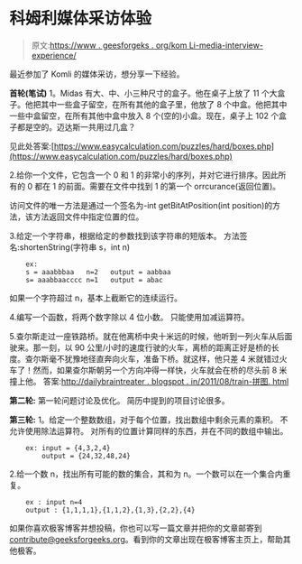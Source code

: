 # 科姆利媒体采访体验

> 原文:[https://www . geesforgeks . org/kom Li-media-interview-experience/](https://www.geeksforgeeks.org/komli-media-interview-experience/)

最近参加了 Komli 的媒体采访，想分享一下经验。

**首轮(笔试)**
1。Midas 有大、中、小三种尺寸的盒子。他在桌子上放了 11 个大盒子。他把其中一些盒子留空，在所有其他的盒子里，他放了 8 个中盒。他把其中一些中盒留空，在所有其他中盒中放入 8 个(空的)小盒。现在，桌子上 102 个盒子都是空的。迈达斯一共用过几盒？

见此处答案:[https://www.easycalculation.com/puzzles/hard/boxes.php](https://www.easycalculation.com/puzzles/hard/boxes.php)

2.给你一个文件，它包含一个 0 和 1 的非常小的序列，并对它进行排序。因此所有的 0 都在 1 的前面。需要在文件中找到 1 的第一个 orrcurance(返回位置)。

访问文件的唯一方法是通过一个签名为-int getBitAtPosition(int position)的方法，该方法返回文件中指定位置的位。

3.给定一个字符串，根据给定的参数找到该字符串的短版本。
方法签名:shortenString(字符串 s，int n)

```
    ex:
    s = aaabbbaa   n=2   output = aabbaa
    s= aaabbaacccc n=1   output = abac 
```

如果一个字符超过 n，基本上截断它的连续运行。

4.编写一个函数，将两个数字除以 4 位小数。
只能使用加减运算符。

5.查尔斯走过一座铁路桥。就在他离桥中央十米远的时候，他听到一列火车从后面驶来。那一刻，以 90 公里/小时的速度行驶的火车，离桥的距离正好是桥的长度。查尔斯毫不犹豫地径直奔向火车，准备下桥。就这样，他只差 4 米就错过火车了！然而，如果查尔斯朝另一个方向冲得一样快，火车就会在桥的尽头前 8 米撞上他。
答案:[http://dailybraintreater . blogspot . in/2011/08/train-拼图. html](http://dailybrainteaser.blogspot.in/2011/08/train-puzzle.html)

**第二轮:**
第一轮问题讨论及优化。
简历中提到的项目讨论很多。

**第三轮:**
1。给定一个整数数组，对于每个位置，找出数组中剩余元素的乘积。
不允许使用除法运算符。
对所有的位置计算同样的东西，并在不同的数组中输出。

```
    ex: input = {4,3,2,4}
        output = {24,32,48,24} 
```

2.给一个数 n，找出所有可能的数的集合，其和为 n。一个数可以在一个集合内重复。

```
    ex : input n=4
    output : {1,1,1,1},{1,1,2},{1,3},{2,2},{4} 
```

如果你喜欢极客博客并想投稿，你也可以写一篇文章并把你的文章邮寄到 contribute@geeksforgeeks.org。看到你的文章出现在极客博客主页上，帮助其他极客。